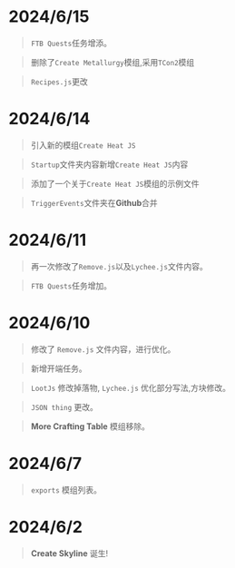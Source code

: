 # 2024/6/15
>`FTB Quests`任务增添。

>删除了`Create Metallurgy`模组,采用`TCon2`模组

>`Recipes.js`更改

# 2024/6/14
>引入新的模组`Create Heat JS`

>`Startup`文件夹内容新增`Create Heat JS`内容

>添加了一个关于`Create Heat JS`模组的示例文件

>`TriggerEvents`文件夹在**Github**合并

# 2024/6/11
> 再一次修改了`Remove.js`以及`Lychee.js`文件内容。

> `FTB Quests`任务增加。

# 2024/6/10
> 修改了 `Remove.js` 文件内容，进行优化。

> 新增开端任务。

> `LootJs` 修改掉落物, `Lychee.js` 优化部分写法,方块修改。

> `JSON thing` 更改。

> **More Crafting Table** 模组移除。

# 2024/6/7
> `exports` 模组列表。

# 2024/6/2
> **Create Skyline** 诞生!